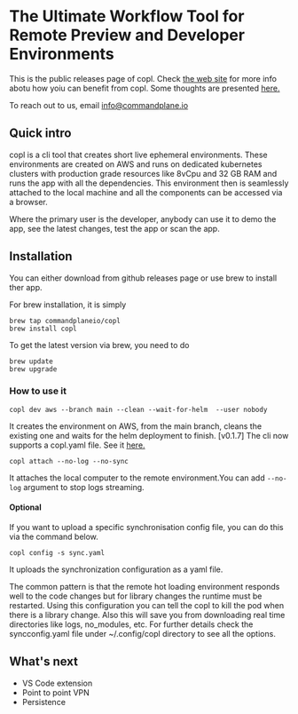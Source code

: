 # The Ultimate Workflow Tool for Remote Preview and Developer Environments

This is the public releases page of copl. Check [the web site](https://beta.commandplane.io) for more info abotu how yoiu can benefit from copl. Some thoughts are presented [here.](https://excalidraw.com/#json=LxZyHok7YGiCmTjpcNzvk,QqfTmuSgxh-1VDRmbHNrQw)

To reach out to us, email info@commandplane.io

## Quick intro

copl is a cli tool that creates short live ephemeral environments. These environments are created on AWS and runs on dedicated kubernetes clusters with production grade resources like 8vCpu and 32 GB RAM and runs the app with all the dependencies. This environment then is seamlessly attached to the local machine and all the components can be accessed via a browser. 

Where the primary user is the developer, anybody can use it to demo the app, see the latest changes, test the app or scan the app.
## Installation
You can either download from github releases page or use brew to install ther app.

For brew installation, it is simply
```
brew tap commandplaneio/copl
brew install copl
```
To get the latest version via brew, you need to do 
```
brew update
brew upgrade
```
### How to use it

```
copl dev aws --branch main --clean --wait-for-helm  --user nobody
```


It creates the environment on AWS, from the main branch, cleans the existing one and waits for the helm deployment to finish.
[v0.1.7] The cli now supports a copl.yaml file. See it [here.](./config/copl.yaml)


```
copl attach --no-log --no-sync
```


It attaches the local computer to the remote environment.You can add ```--no-log``` argument to stop logs streaming.

#### Optional
If you want to upload a specific synchronisation config file, you can do this via the command below.
```
copl config -s sync.yaml
```

It uploads the synchronization configuration as a yaml file.

The common pattern is that the remote hot loading environment responds well to the code changes but for library changes the runtime must be restarted. Using this configuration you can tell the copl to kill the pod when there is a library change.
Also this will save you from downloading real time directories like logs, no_modules, etc. For further details check the syncconfig.yaml file under ~/.config/copl directory to see all the options.

## What's next
- VS Code extension
- Point to point VPN
- Persistence
